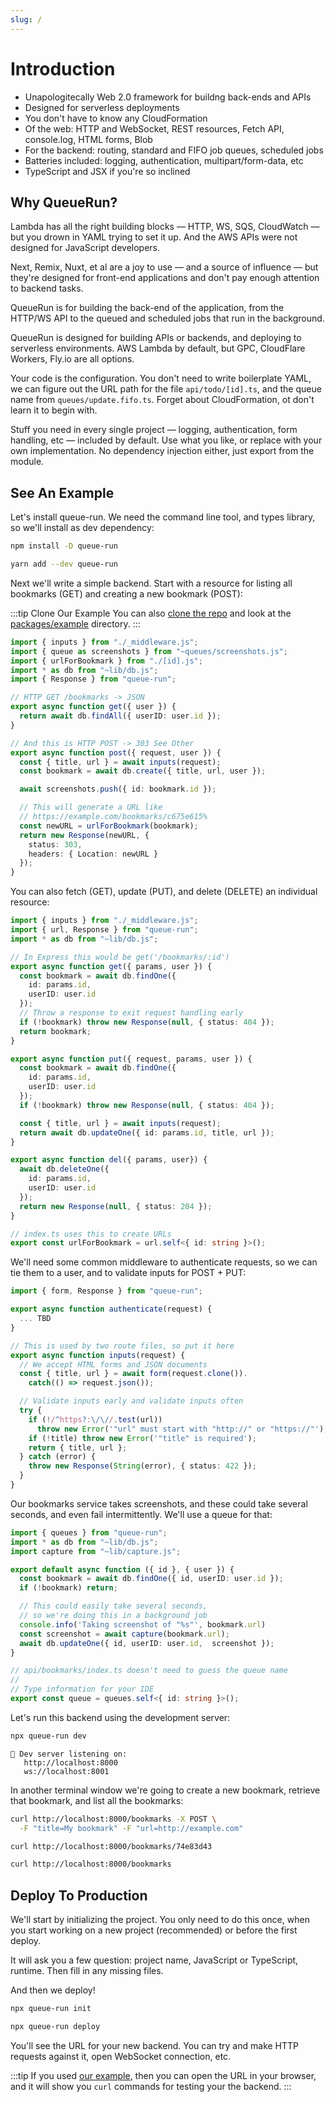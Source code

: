 ```yaml
---
slug: /
---
```


# Introduction

* Unapologitecally Web 2.0 framework for buildng back-ends and APIs
* Designed for serverless deployments
* You don't have to know any CloudFormation
* Of the web: HTTP and WebSocket, REST resources, Fetch API, console.log, HTML forms, Blob
* For the backend: routing, standard and FIFO job queues, scheduled jobs
* Batteries included: logging, authentication, multipart/form-data, etc
* TypeScript and JSX if you're so inclined

## Why QueueRun?

Lambda has all the right building blocks — HTTP, WS, SQS, CloudWatch — but you drown in YAML trying to set it up. And the AWS APIs were not designed for JavaScript developers.

Next, Remix, Nuxt, et al are a joy to use — and a source of influence — but they're designed for front-end applications and don't pay enough attention to backend tasks.

QueueRun is for building the back-end of the application, from the HTTP/WS API to the queued and scheduled jobs that run in the background.

QueueRun is designed for building APIs or backends, and deploying to serverless environments. AWS Lambda by default, but GPC, CloudFlare Workers, Fly.io are all options.

Your code is the configuration. You don't need to write boilerplate YAML, we can figure out the URL path for the file `api/todo/[id].ts`, and the queue name from `queues/update.fifo.ts`. Forget about CloudFormation, ot don't learn it to begin with.

Stuff you need in every single project — logging, authentication, form handling, etc — included by default. Use what you like, or replace with your own implementation. No dependency injection either, just export from the module.

## See An Example

Let's install queue-run. We need the command line tool, and types library, so we'll install as dev dependency:

```bash title=npm
npm install -D queue-run
```

```bash title=yarn
yarn add --dev queue-run
```

Next we'll write a simple backend. Start with a resource for listing all bookmarks (GET) and creating a new bookmark (POST):

:::tip Clone Our Example
You can also [clone the repo](https://github.com/assaf/queue-run) and look at the [packages/example](https://github.com/assaf/queue-run/tree/main/packages/example) directory.
:::

```ts title=api/bookmarks.ts
import { inputs } from "./_middleware.js";
import { queue as screenshots } from "~queues/screenshots.js";
import { urlForBookmark } from "./[id].js";
import * as db from "~lib/db.js";
import { Response } from "queue-run";

// HTTP GET /bookmarks -> JSON
export async function get({ user }) {
  return await db.findAll({ userID: user.id });
}

// And this is HTTP POST -> 303 See Other
export async function post({ request, user }) {
  const { title, url } = await inputs(request);
  const bookmark = await db.create({ title, url, user });

  await screenshots.push({ id: bookmark.id });

  // This will generate a URL like
  // https://example.com/bookmarks/c675e615%
  const newURL = urlForBookmark(bookmark);
  return new Response(newURL, {
    status: 303,
    headers: { Location: newURL }
  });
}
```

You can also fetch (GET), update (PUT), and delete (DELETE) an individual resource:

```ts title=api/bookmarks/[id].ts
import { inputs } from "./_middleware.js";
import { url, Response } from "queue-run";
import * as db from "~lib/db.js";

// In Express this would be get('/bookmarks/:id')
export async function get({ params, user }) {
  const bookmark = await db.findOne({
    id: params.id,
    userID: user.id
  });
  // Throw a response to exit request handling early
  if (!bookmark) throw new Response(null, { status: 404 });
  return bookmark;
}

export async function put({ request, params, user }) {
  const bookmark = await db.findOne({
    id: params.id,
    userID: user.id
  });
  if (!bookmark) throw new Response(null, { status: 404 });

  const { title, url } = await inputs(request);
  return await db.updateOne({ id: params.id, title, url });
}

export async function del({ params, user}) {
  await db.deleteOne({
    id: params.id,
    userID: user.id
  });
  return new Response(null, { status: 204 });
}

// index.ts uses this to create URLs
export const urlForBookmark = url.self<{ id: string }>();
```

We'll need some common middleware to authenticate requests, so we can tie them to a user, and to validate inputs for POST + PUT:

```ts title=api/_middleware.ts
import { form, Response } from "queue-run";

export async function authenticate(request) {
  ... TBD
}

// This is used by two route files, so put it here
export async function inputs(request) {
  // We accept HTML forms and JSON documents
  const { title, url } = await form(request.clone()).
    catch(() => request.json());

  // Validate inputs early and validate inputs often
  try {
    if (!/^https?:\/\//.test(url))
      throw new Error('"url" must start with "http://" or "https://"');
    if (!title) throw new Error('"title" is required');
    return { title, url };
  } catch (error) {
    throw new Response(String(error), { status: 422 });
  }
}
```

Our bookmarks service takes screenshots, and these could take several seconds, and even fail intermittently. We'll use a queue for that:

```ts title=queues/screenshots.ts
import { queues } from "queue-run";
import * as db from "~lib/db.js";
import capture from "~lib/capture.js";

export default async function ({ id }, { user }) {
  const bookmark = await db.findOne({ id, userID: user.id });
  if (!bookmark) return;

  // This could easily take several seconds,
  // so we're doing this in a background job
  console.info('Taking screenshot of "%s"', bookmark.url)
  const screenshot = await capture(bookmark.url);
  await db.updateOne({ id, userID: user.id,  screenshot });
}

// api/bookmarks/index.ts doesn't need to guess the queue name
//
// Type information for your IDE
export const queue = queues.self<{ id: string }>();
```

Let's run this backend using the development server:

```bash
npx queue-run dev
```

```
👋 Dev server listening on:
   http://localhost:8000
   ws://localhost:8001
```

In another terminal window we're going to create a new bookmark, retrieve that bookmark, and list all the bookmarks:

```bash
curl http://localhost:8000/bookmarks -X POST \
  -F "title=My bookmark" -F "url=http://example.com"
```

```bash
curl http://localhost:8000/bookmarks/74e83d43
```

```bash
curl http://localhost:8000/bookmarks
```

## Deploy To Production

We'll start by initializing the project. You only need to do this once, when you start working on a new project (recommended) or before the first deploy.

It will ask you a few question: project name, JavaScript or TypeScript, runtime. Then fill in any missing files.

And then we deploy!

```bash
npx queue-run init
```

```bash
npx queue-run deploy
```

You'll see the URL for your new backend. You can try and make HTTP requests against it, open WebSocket connection, etc.

:::tip
If you used [our example](https://github.com/assaf/queue-run/tree/main/packages/example), then you can open the URL in your browser, and it will show you `curl` commands for testing your the backend.
:::